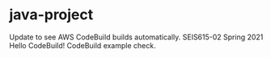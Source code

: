 # java-project
Update to see AWS CodeBuild builds automatically.
SEIS615-02 Spring 2021 Hello CodeBuild!
CodeBuild example check.
